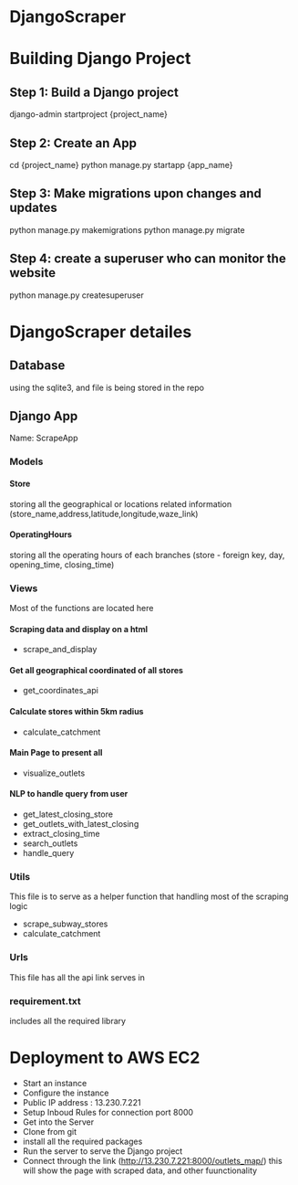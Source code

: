 # DjangoScraper

# Building Django Project
## Step 1: Build a Django project
django-admin startproject {project_name}

## Step 2: Create an App
cd {project_name}
python manage.py startapp {app_name}

## Step 3: Make migrations upon changes and updates
python manage.py makemigrations
python manage.py migrate

## Step 4: create a superuser who can monitor the website
python manage.py createsuperuser

# DjangoScraper detailes

## Database
using the sqlite3, and file is being stored in the repo

## Django App
Name: ScrapeApp

### Models
#### Store
storing all the geographical or locations related information
(store_name,address,latitude,longitude,waze_link)

#### OperatingHours
storing all the operating hours of each branches
(store - foreign key, day, opening_time, closing_time)

### Views
Most of the functions are located here
#### Scraping data and display on a html
- scrape_and_display

#### Get all geographical coordinated of all stores
- get_coordinates_api

#### Calculate stores within 5km radius 
- calculate_catchment

#### Main Page to present all
- visualize_outlets


#### NLP to handle query from user
- get_latest_closing_store
- get_outlets_with_latest_closing
- extract_closing_time
- search_outlets
- handle_query


### Utils
This file is to serve as a helper function that handling most of the scraping logic
- scrape_subway_stores
- calculate_catchment

### Urls
This file has all the api link serves in

### requirement.txt 
includes all the required library

# Deployment to AWS EC2 
- Start an instance
- Configure the instance
- Public IP address : 13.230.7.221
- Setup Inboud Rules for connection port 8000
- Get into the Server
- Clone from git 
- install all the required packages
- Run the server to serve the Django project 
- Connect through the link (http://13.230.7.221:8000/outlets_map/)
this will show the page with scraped data, and other fuunctionality